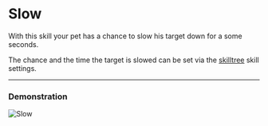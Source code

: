# Slow

With this skill your pet has a chance to slow his target down for a some seconds.

The chance and the time the target is slowed can be set via the [skilltree](skilltrees) skill settings.

----

### Demonstration

![Slow](/wiki/images/skills/slow.gif)
